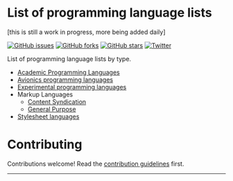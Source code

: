 # List of programming language lists
[this is still a work in progress, more being added daily]

[![GitHub issues](https://img.shields.io/github/issues/AnanthaRajuC/List-of-programming-languages-by-type.svg)](https://github.com/AnanthaRajuC/List-of-programming-languages-by-type/issues)
[![GitHub forks](https://img.shields.io/github/forks/AnanthaRajuC/List-of-programming-languages-by-type.svg)](https://github.com/AnanthaRajuC/List-of-programming-languages-by-type/network)
[![GitHub stars](https://img.shields.io/github/stars/AnanthaRajuC/List-of-programming-languages-by-type.svg)](https://github.com/AnanthaRajuC/List-of-programming-languages-by-type/stargazers)
[![Twitter](https://img.shields.io/twitter/url/https/github.com/AnanthaRajuC/List-of-programming-languages-by-type.svg?style=social)](https://twitter.com/intent/tweet?text=Wow:&url=%5Bobject%20Object%5D)

List of programming language lists by type.

- <a href="https://github.com/AnanthaRajuC/List-of-programming-languages-by-type/blob/master/Academic%20Programming%20Languages.md" target="_blank"> Academic Programming Languages</a>
- <a href="https://github.com/AnanthaRajuC/List-of-programming-languages-by-type/blob/master/Avionics%20Programming%20Languages.md" target="_blank">Avionics programming languages</a>
- <a href="https://github.com/AnanthaRajuC/List-of-programming-languages-by-type/blob/master/Experimental%20programming%20languages.md" target="_blank">Experimental programming languages</a>
- Markup Languages
  - <a href="https://github.com/AnanthaRajuC/List-of-programming-language-lists/blob/master/Content%20Syndication.md" target="_blank">Content Syndication</a>
  - <a href="https://github.com/AnanthaRajuC/List-of-programming-language-lists/blob/master/Markup%20Language%20(General%20Purpose).md" target="_blank">General Purpose</a>
- <a href="https://github.com/AnanthaRajuC/List-of-programming-languages-by-type/blob/master/Stylesheet%20Languages.md" target="_blank">Stylesheet languages</a>

# Contributing

Contributions welcome! Read the [contribution guidelines](CONTRIBUTING.md) first.

---
